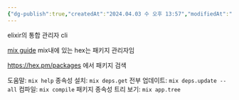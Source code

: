 ```yaml
---
{"dg-publish":true,"createdAt":"2024.04.03 수 오후 13:57","modifiedAt":"2024.04.23 화 오후 16:19","tags":["elixir","mix","hex"],"permalink":"/Dev/elixir/mix/","dgPassFrontmatter":true}
---
```


elixir의 통합 관리자 cli

[mix guide](https://hexdocs.pm/elixir/introduction-to-mix.html)
mix내에 있는 hex는 패키지 관리자임 

https://hex.pm/packages
에서 패키지 검색 


도움말: `mix help`
종속성 설치: `mix deps.get`
전부 업데이트: `mix deps.update --all`
컴파일: `mix compile`
패키지 종속성 트리 보기: `mix app.tree`